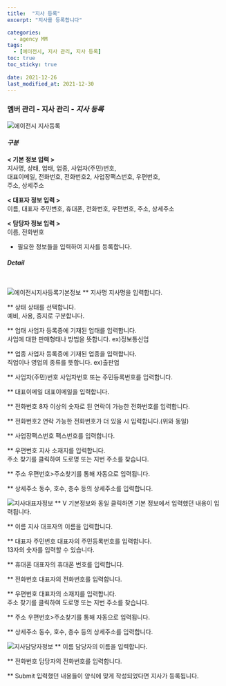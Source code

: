 ```yaml
---
title:  "지사 등록"
excerpt: "지사를 등록합니다"

categories:
  - agency MM
tags:
  - [에이전시, 지사 관리, 지사 등록]
toc: true
toc_sticky: true
 
date: 2021-12-26
last_modified_at: 2021-12-30
---
```

### 멤버 관리 - 지사 관리 - *지사 등록*
![에이전시 지사등록](https://user-images.githubusercontent.com/95394003/147618878-067e8431-12de-4f67-965f-637e0a34f8e1.jpeg)


#### *구분* <br>
**< 기본 정보 입력 >** 
<br>지사명, 상태, 업태, 업종, 사업자(주민)번호,<br>대표이메일, 전화번호, 전화번호2, 사업장팩스번호, 우편번호,<br>주소, 상세주소

**< 대표자 정보 입력 >**
<br>이름, 대표자 주민번호, 휴대폰, 전화번호, 우편번호, 주소, 상세주소

**< 담당자 정보 입력 >**
<br>이름, 전화번호


- 필요한 정보들을 입력하여 지사를 등록합니다.

#### *Detail*
<br>

![에이전시지사등록기본정보](https://user-images.githubusercontent.com/95394003/147619678-94ea0877-2b68-4eb9-b574-fbb69c49f8cf.jpeg)
** 지사명
지사명을 입력합니다.

** 상태
상태를 선택합니다.<br>예비, 사용, 중지로 구분합니다.

** 업태
사업자 등록증에 기재된 업태를 입력합니다.<br>
사업에 대한 판매형태나 방법을 뜻합니다. ex)정보통신업

** 업종
사업자 등록증에 기재된 업종을 입력합니다.<br>
직업이나 영업의 종류를 뜻합니다. ex)출판업

** 사업자(주민)번호
사업자번호 또는 주민등록번호를 입력합니다.

** 대표이메일
대표이메일을 입력합니다.

** 전화번호
8자 이상의 숫자로 된 연락이 가능한 전화번호를 입력합니다.

** 전화번호2
연락 가능한 전화번호가 더 있을 시 입력합니다.(위와 동일)

** 사업장팩스번호
팩스번호를 입력합니다.

** 우편번호
지사 소재지를 입력합니다.<br>
주소 찾기를 클릭하여 도로명 또는 지번 주소를 찾습니다.

** 주소
우편번호>주소찾기를 통해 자동으로 입력됩니다.

** 상세주소
동수, 호수, 층수 등의 상세주소를 입력합니다.
<br>

![지사대표자정보](https://user-images.githubusercontent.com/95394003/147036839-d6f2f4f6-0a85-4475-ac02-dafb5974324d.jpeg)
** V 기본정보와 동일
클릭하면 기본 정보에서 입력했던 내용이 입력됩니다.

** 이름
지사 대표자의 이름을 입력합니다.

** 대표자 주민번호
대표자의 주민등록번호를 입력합니다.<br>
13자의 숫자를 입력할 수 있습니다.

** 휴대폰
대표자의 휴대폰 번호를 입력합니다.

** 전화번호
대표자의 전화번호를 입력합니다.

** 우편번호
대표자의 소재지를 입력합니다.<br>
주소 찾기를 클릭하여 도로명 또는 지번 주소를 찾습니다.

** 주소
우편번호>주소찾기를 통해 자동으로 입력됩니다.

** 상세주소
동수, 호수, 층수 등의 상세주소를 입력합니다.
<br>

![지사담당자정보](https://user-images.githubusercontent.com/95394003/147036856-a679672f-64bd-42a4-8c1c-019e10f770f1.jpeg)
** 이름
담당자의 이름을 입력합니다.

** 전화번호
담당자의 전화번호를 입력합니다.

** Submit
입력했던 내용들이 양식에 맞게 작성되었다면 지사가 등록됩니다.